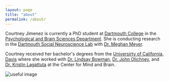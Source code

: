 ```yaml
---
layout: page
title: "about"
permalink: /about/
---
```


Courtney Jimenez is currently a PhD student at [Dartmouth College](https://home.dartmouth.edu/) in the [Psychological and Brain Sciences Department](https://pbs.dartmouth.edu/). She is conducting research in the [Dartmouth Social Neuroscience Lab](http://www.dartmouth-socialneurolab.com/) with [Dr. Meghan Meyer](https://scholar.google.com/citations?user=4tyQoi0AAAAJ&hl=en).

Courtney received her bachelor's degrees from the [Universirty of California, Davis](https://www.ucdavis.edu/) where she worked with [Dr. Lindsay Bowman](http://basclab.ucdavis.edu/), [Dr. John Olichney](https://olichneylab.faculty.ucdavis.edu/), and [Dr. Kristin Lagattuta](https://mindemotiondevelopmentlab.ucdavis.edu/) at the Center for Mind and Brain. 


![useful image](http://courtajimenez.github.io/assets/dartmouth.jpeg)
